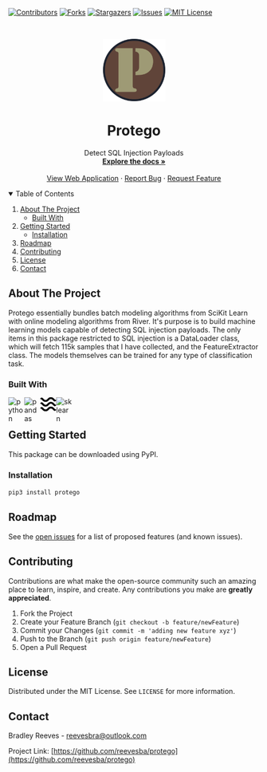 <!-- PROJECT SHIELDS -->
<!--
*** I'm using markdown "reference style" links for readability.
*** Reference links are enclosed in brackets [ ] instead of parentheses ( ).
*** See the bottom of this document for the declaration of the reference variables
*** for contributors-url, forks-url, etc. This is an optional, concise syntax you may use.
*** https://www.markdownguide.org/basic-syntax/#reference-style-links
-->
[![Contributors][contributors-shield]][contributors-url]
[![Forks][forks-shield]][forks-url]
[![Stargazers][stars-shield]][stars-url]
[![Issues][issues-shield]][issues-url]
[![MIT License][license-shield]][license-url]

<!-- PROJECT LOGO -->
<br />
<p align="center">
  <a href="https://github.com/reevesba/protego">
    <img src="img/logo.png" alt="Logo" width="125px">
  </a>
  <h1 align="center">Protego</h1>
  <p align="center">
    Detect SQL Injection Payloads
    <br />
    <a href="https://github.com/reevesba/protego"><strong>Explore the docs »</strong></a>
    <br />
    <br />
    <a href="https://protego-app.xyz" target="_blank">View Web Application</a>
    ·
    <a href="https://github.com/reevesba/protego/issues">Report Bug</a>
    ·
    <a href="https://github.com/reevesba/protego/issues">Request Feature</a>
  </p>
</p>

<!-- TABLE OF CONTENTS -->
<details open="open">
  <summary>Table of Contents</summary>
  <ol>
    <li>
      <a href="#about-the-project">About The Project</a>
      <ul>
        <li><a href="#built-with">Built With</a></li>
      </ul>
    </li>
    <li>
      <a href="#getting-started">Getting Started</a>
      <ul>
        <li><a href="#installation">Installation</a></li>
      </ul>
    </li>
    <li><a href="#roadmap">Roadmap</a></li>
    <li><a href="#contributing">Contributing</a></li>
    <li><a href="#license">License</a></li>
    <li><a href="#contact">Contact</a></li>
  </ol>
</details>


<!-- ABOUT THE PROJECT -->
## About The Project
Protego essentially bundles batch modeling algorithms from SciKit Learn with online modeling algorithms from River. It's purpose is to build machine learning models capable of detecting SQL injection payloads. The only items in this package restricted to SQL injection is a DataLoader class, which will fetch 115k samples that I have collected, and the FeatureExtractor class. The models themselves can be trained for any type of classification task. 

### Built With
<a href="https://www.python.org/" target="_blank">
  <img align="left" width="32px" src="https://cdn.jsdelivr.net/npm/simple-icons@3.13.0/icons/python.svg" alt="python">
</a>
<a href="https://pandas.pydata.org/" target="_blank">
  <img align="left" width="32px" src="https://cdn.jsdelivr.net/npm/simple-icons@3.13.0/icons/pandas.svg" alt="pandas">
</a>
<a href="https://riverml.xyz/latest/" target="_blank">
  <img align="left" width="32px" src="img/river.png" alt="numpy">
</a>
<a href="https://scikit-learn.org/stable/" target="_blank">
  <img align="left" width="32px" src="https://cdn.jsdelivr.net/npm/simple-icons@3.13.0/icons/scikit-learn.svg" alt="sklearn">
</a>

<br />
<br />

<!-- GETTING STARTED -->
## Getting Started
This package can be downloaded using PyPI.

### Installation
   ```sh
   pip3 install protego
   ```

<!-- ROADMAP -->
## Roadmap
See the [open issues](https://github.com/reevesba/protego/issues) for a list of proposed features (and known issues).


<!-- CONTRIBUTING -->
## Contributing
Contributions are what make the open-source community such an amazing place to learn, inspire, and create. Any contributions you make are **greatly appreciated**.

1. Fork the Project
2. Create your Feature Branch (`git checkout -b feature/newFeature`)
3. Commit your Changes (`git commit -m 'adding new feature xyz'`)
4. Push to the Branch (`git push origin feature/newFeature`)
5. Open a Pull Request

<!-- LICENSE -->
## License
Distributed under the MIT License. See `LICENSE` for more information.

<!-- CONTACT -->
## Contact
Bradley Reeves - reevesbra@outlook.com

Project Link: [https://github.com/reevesba/protego](https://github.com/reevesba/protego)

<!-- MARKDOWN LINKS & IMAGES -->
<!-- https://www.markdownguide.org/basic-syntax/#reference-style-links -->
[contributors-shield]: https://img.shields.io/github/contributors/reevesba/protego.svg?style=for-the-badge
[contributors-url]: https://github.com/reevesba/protego/graphs/contributors
[forks-shield]: https://img.shields.io/github/forks/reevesba/protego.svg?style=for-the-badge
[forks-url]: https://github.com/reevesba/protego/network/members
[stars-shield]: https://img.shields.io/github/stars/reevesba/protego.svg?style=for-the-badge
[stars-url]: https://github.com/reevesba/protego/stargazers
[issues-shield]: https://img.shields.io/github/issues/reevesba/protego.svg?style=for-the-badge
[issues-url]: https://github.com/reevesba/protego/issues
[license-shield]: https://img.shields.io/github/license/reevesba/protego.svg?style=for-the-badge
[license-url]: https://github.com/reevesba/protego/blob/master/LICENSE.txt